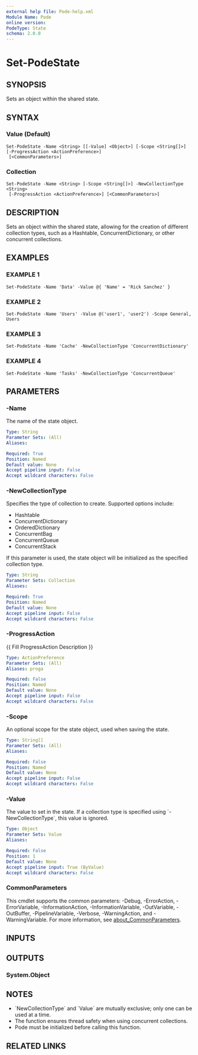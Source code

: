 ```yaml
---
external help file: Pode-help.xml
Module Name: Pode
online version:
PodeType: State
schema: 2.0.0
---
```


# Set-PodeState

## SYNOPSIS
Sets an object within the shared state.

## SYNTAX

### Value (Default)
```
Set-PodeState -Name <String> [[-Value] <Object>] [-Scope <String[]>] [-ProgressAction <ActionPreference>]
 [<CommonParameters>]
```

### Collection
```
Set-PodeState -Name <String> [-Scope <String[]>] -NewCollectionType <String>
 [-ProgressAction <ActionPreference>] [<CommonParameters>]
```

## DESCRIPTION
Sets an object within the shared state, allowing for the creation of different collection types, such as a Hashtable, ConcurrentDictionary, or other concurrent collections.

## EXAMPLES

### EXAMPLE 1
```
Set-PodeState -Name 'Data' -Value @{ 'Name' = 'Rick Sanchez' }
```

### EXAMPLE 2
```
Set-PodeState -Name 'Users' -Value @('user1', 'user2') -Scope General, Users
```

### EXAMPLE 3
```
Set-PodeState -Name 'Cache' -NewCollectionType 'ConcurrentDictionary'
```

### EXAMPLE 4
```
Set-PodeState -Name 'Tasks' -NewCollectionType 'ConcurrentQueue'
```

## PARAMETERS

### -Name
The name of the state object.

```yaml
Type: String
Parameter Sets: (All)
Aliases:

Required: True
Position: Named
Default value: None
Accept pipeline input: False
Accept wildcard characters: False
```

### -NewCollectionType
Specifies the type of collection to create.
Supported options include:
- Hashtable
- ConcurrentDictionary
- OrderedDictionary
- ConcurrentBag
- ConcurrentQueue
- ConcurrentStack

If this parameter is used, the state object will be initialized as the specified collection type.

```yaml
Type: String
Parameter Sets: Collection
Aliases:

Required: True
Position: Named
Default value: None
Accept pipeline input: False
Accept wildcard characters: False
```

### -ProgressAction
{{ Fill ProgressAction Description }}

```yaml
Type: ActionPreference
Parameter Sets: (All)
Aliases: proga

Required: False
Position: Named
Default value: None
Accept pipeline input: False
Accept wildcard characters: False
```

### -Scope
An optional scope for the state object, used when saving the state.

```yaml
Type: String[]
Parameter Sets: (All)
Aliases:

Required: False
Position: Named
Default value: None
Accept pipeline input: False
Accept wildcard characters: False
```

### -Value
The value to set in the state.
If a collection type is specified using \`-NewCollectionType\`, this value is ignored.

```yaml
Type: Object
Parameter Sets: Value
Aliases:

Required: False
Position: 1
Default value: None
Accept pipeline input: True (ByValue)
Accept wildcard characters: False
```

### CommonParameters
This cmdlet supports the common parameters: -Debug, -ErrorAction, -ErrorVariable, -InformationAction, -InformationVariable, -OutVariable, -OutBuffer, -PipelineVariable, -Verbose, -WarningAction, and -WarningVariable. For more information, see [about_CommonParameters](http://go.microsoft.com/fwlink/?LinkID=113216).

## INPUTS

## OUTPUTS

### System.Object
## NOTES
- \`NewCollectionType\` and \`Value\` are mutually exclusive; only one can be used at a time.
- The function ensures thread safety when using concurrent collections.
- Pode must be initialized before calling this function.

## RELATED LINKS
